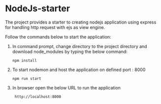 # NodeJs-starter
The project provides a starter to creating nodejs application using express for handling http request with ejs as view engine.

Follow the commands below to start the application:

1) In command prompt, change directory to the project directory and download node_modules by typing the below command:

       npm install
    
2) To start nodemon and host the application on defined port : 8000
       
       npm run start


3) In browser open the below URL to run the application

        http://localhost:8000
